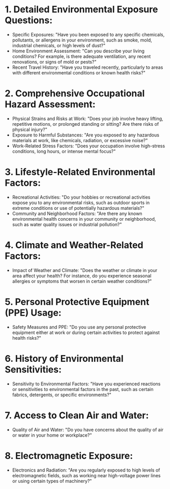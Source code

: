 # 1. Detailed Environmental Exposure Questions:
- Specific Exposures: "Have you been exposed to any specific chemicals, pollutants, or allergens in your environment, such as smoke, mold, industrial chemicals, or high levels of dust?"
- Home Environment Assessment: "Can you describe your living conditions? For example, is there adequate ventilation, any recent renovations, or signs of mold or pests?"
- Recent Travel History: "Have you traveled recently, particularly to areas with different environmental conditions or known health risks?"

# 2. Comprehensive Occupational Hazard Assessment:
- Physical Strains and Risks at Work: "Does your job involve heavy lifting, repetitive motions, or prolonged standing or sitting? Are there risks of physical injury?"
- Exposure to Harmful Substances: "Are you exposed to any hazardous materials at work, like chemicals, radiation, or excessive noise?"
- Work-Related Stress Factors: "Does your occupation involve high-stress conditions, long hours, or intense mental focus?"

# 3. Lifestyle-Related Environmental Factors:
- Recreational Activities: "Do your hobbies or recreational activities expose you to any environmental risks, such as outdoor sports in extreme conditions or use of potentially hazardous materials?"
- Community and Neighborhood Factors: "Are there any known environmental health concerns in your community or neighborhood, such as water quality issues or industrial pollution?"

# 4. Climate and Weather-Related Factors:
- Impact of Weather and Climate: "Does the weather or climate in your area affect your health? For instance, do you experience seasonal allergies or symptoms that worsen in certain weather conditions?"

# 5. Personal Protective Equipment (PPE) Usage:
- Safety Measures and PPE: "Do you use any personal protective equipment either at work or during certain activities to protect against health risks?"

# 6. History of Environmental Sensitivities:
- Sensitivity to Environmental Factors: "Have you experienced reactions or sensitivities to environmental factors in the past, such as certain fabrics, detergents, or specific environments?"

# 7. Access to Clean Air and Water:
- Quality of Air and Water: "Do you have concerns about the quality of air or water in your home or workplace?"

# 8. Electromagnetic Exposure:
- Electronics and Radiation: "Are you regularly exposed to high levels of electromagnetic fields, such as working near high-voltage power lines or using certain types of machinery?"
